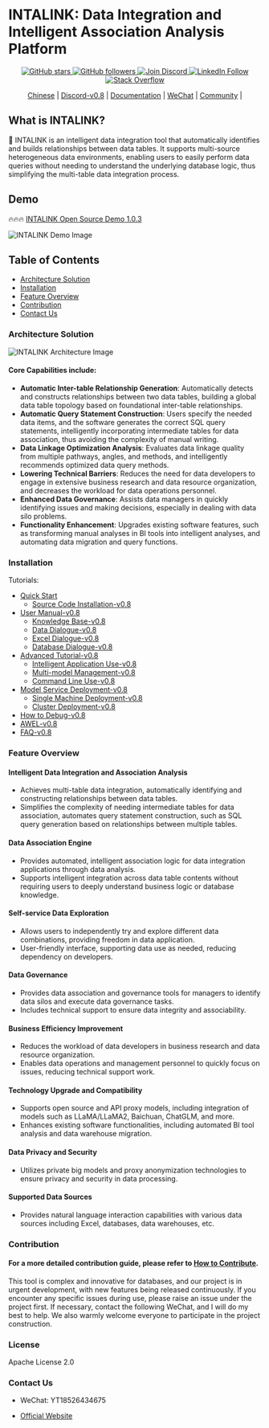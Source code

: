 # INTALINK: Data Integration and Intelligent Association Analysis Platform

<p align="center">
  <a href="https://github.com/yt-data/intalink/stargazers">
    <img src="https://img.shields.io/github/stars/yt-data/intalink.svg?style=social&label=Stars" alt="GitHub stars"/>
  </a>
  <a href="https://github.com/yt-data?tab=followers">
    <img src="https://img.shields.io/github/followers/yt-data.svg?style=social&label=Follow" alt="GitHub followers"/>
  </a>
  <a href="your Discord link">
    <img src="https://img.shields.io/badge/Discord-Join%20intalink-blue.svg?style=social&logo=discord" alt="Join Discord"/>
  </a>
  <a href="your LinkedIn link">
    <img src="https://img.shields.io/badge/LinkedIn-Follow%20intalink-blue.svg?style=social&logo=linkedin" alt="LinkedIn Follow"/>
  </a>
  <a href="your Stack Overflow link">
    <img src="https://img.shields.io/badge/Stack%20Overflow-Ask%20intalink-orange.svg?style=social&logo=stack-overflow" alt="Stack Overflow"/>
  </a>
</p>

<p align="center">
  <a href="link address">Chinese</a> |
  <a href="link address">Discord-v0.8</a> |
  <a href="https://www.yuque.com/chenshiyi-ur8az/tt35ml">Documentation</a> |
  <a href="#contact-us">WeChat</a> |  
  <a href="https://github.com/yt-data/community/blob/main/README.md">Community</a> |
</p>

## What is INTALINK?
🤖️ INTALINK is an intelligent data integration tool that automatically identifies and builds relationships between data tables. It supports multi-source heterogeneous data environments, enabling users to easily perform data queries without needing to understand the underlying database logic, thus simplifying the multi-table data integration process.

## Demo
🔥🔥🔥 [INTALINK Open Source Demo 1.0.3](http://39.106.28.179/intalink/login?redirect=/index)

![INTALINK Demo Image](https://github.com/yt-data/INTALINK/assets/162880729/f76d6a0e-2eb1-4dc9-9a6d-dff01ab9446d)

## Table of Contents
- [Architecture Solution](#architecture-solution)
- [Installation](#installation)
- [Feature Overview](#feature-overview)
- [Contribution](#contribution)
- [Contact Us](#contact-us)

### Architecture Solution

![INTALINK Architecture Image](https://github.com/yt-data/INTALINK/assets/162880729/efe18b27-5f78-475c-afe0-7c37cbf5f3d6)

#### Core Capabilities include:
- **Automatic Inter-table Relationship Generation**: Automatically detects and constructs relationships between two data tables, building a global data table topology based on foundational inter-table relationships.
- **Automatic Query Statement Construction**: Users specify the needed data items, and the software generates the correct SQL query statements, intelligently incorporating intermediate tables for data association, thus avoiding the complexity of manual writing.
- **Data Linkage Optimization Analysis**: Evaluates data linkage quality from multiple pathways, angles, and methods, and intelligently recommends optimized data query methods.
- **Lowering Technical Barriers**: Reduces the need for data developers to engage in extensive business research and data resource organization, and decreases the workload for data operations personnel.
- **Enhanced Data Governance**: Assists data managers in quickly identifying issues and making decisions, especially in dealing with data silo problems.
- **Functionality Enhancement**: Upgrades existing software features, such as transforming manual analyses in BI tools into intelligent analyses, and automating data migration and query functions.

### Installation

Tutorials:
- [Quick Start](https://www.yuque.com/chenshiyi-ur8az/tt35ml/biecgo4ey3w102nh)
  - [Source Code Installation-v0.8](#feature-overview)
- [User Manual-v0.8](https://www.yuque.com/chenshiyi-ur8az/tt35ml/vgk4qc60g1bb37v1)
  - [Knowledge Base-v0.8](#feature-overview)
  - [Data Dialogue-v0.8](#feature-overview)
  - [Excel Dialogue-v0.8](#feature-overview)
  - [Database Dialogue-v0.8](#feature-overview)
- [Advanced Tutorial-v0.8](#feature-overview)
  - [Intelligent Application Use-v0.8](#feature-overview)
  - [Multi-model Management-v0.8](#feature-overview)
  - [Command Line Use-v0.8](#feature-overview)
- [Model Service Deployment-v0.8](#feature-overview)
  - [Single Machine Deployment-v0.8](#feature-overview)
  - [Cluster Deployment-v0.8](#feature-overview)
- [How to Debug-v0.8](#feature-overview)
- [AWEL-v0.8](#feature-overview)
- [FAQ-v0.8](#feature-overview)


### Feature Overview

#### Intelligent Data Integration and Association Analysis
- Achieves multi-table data integration, automatically identifying and constructing relationships between data tables.
- Simplifies the complexity of needing intermediate tables for data association, automates query statement construction, such as SQL query generation based on relationships between multiple tables.

#### Data Association Engine
- Provides automated, intelligent association logic for data integration applications through data analysis.
- Supports intelligent integration across data table contents without requiring users to deeply understand business logic or database knowledge.

#### Self-service Data Exploration
- Allows users to independently try and explore different data combinations, providing freedom in data application.
- User-friendly interface, supporting data use as needed, reducing dependency on developers.

#### Data Governance
- Provides data association and governance tools for managers to identify data silos and execute data governance tasks.
- Includes technical support to ensure data integrity and associability.

#### Business Efficiency Improvement
- Reduces the workload of data developers in business research and data resource organization.
- Enables data operations and management personnel to quickly focus on issues, reducing technical support work.

#### Technology Upgrade and Compatibility
- Supports open source and API proxy models, including integration of models such as LLaMA/LLaMA2, Baichuan, ChatGLM, and more.
- Enhances existing software functionalities, including automated BI tool analysis and data warehouse migration.

#### Data Privacy and Security
- Utilizes private big models and proxy anonymization technologies to ensure privacy and security in data processing.

#### Supported Data Sources
- Provides natural language interaction capabilities with various data sources including Excel, databases, data warehouses, etc.

### Contribution

#### For a more detailed contribution guide, please refer to [How to Contribute](https://github.com/yt-data/community/blob/main/README.md).

This tool is complex and innovative for databases, and our project is in urgent development, with new features being released continuously. If you encounter any specific issues during use, please raise an issue under the project first. If necessary, contact the following WeChat, and I will do my best to help. We also warmly welcome everyone to participate in the project construction.

### License

Apache License 2.0

### Contact Us
- WeChat: YT18526434675

- [Official Website](https://www.idataops.com.cn/h-col-110.html)
